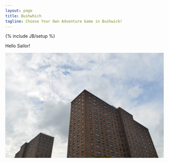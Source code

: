 ```yaml
---
layout: page
title: Bushwhich
tagline: Choose Your Own Adventure Game in Bushwick!
---
```

{% include JB/setup %}

<p id="text">Hello Sailor!</p>

<img id="image" src="assets/images/start.jpg" class="center" />